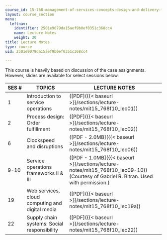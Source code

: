```yaml
---
course_id: 15-768-management-of-services-concepts-design-and-delivery-fall-2010
layout: course_section
menu:
  leftnav:
    identifier: 2501e9079da15aef9b0ef0351c368cc4
    name: Lecture Notes
    weight: 30
title: Lecture Notes
type: course
uid: 2501e9079da15aef9b0ef0351c368cc4

---
```


This course is heavily based on discussion of the case assignments. However, slides are available for select sessions below.

| SES # | TOPICS | LECTURE NOTES |
| --- | --- | --- |
| 1 | Introduction to service operations | ([PDF]({{< baseurl >}}/sections/lecture-notes/mit15_768f10_lec01)) |
| 2 | Process design: Order fulfillment | ([PDF]({{< baseurl >}}/sections/lecture-notes/mit15_768f10_lec02)) |
| 6 | Clockspeed and disruptions | ([PDF - 2.0MB]({{< baseurl >}}/sections/lecture-notes/mit15_768f10_lec06)) |
| 9-10 | Service operations frameworks II & III | ([PDF - 1.0MB]({{< baseurl >}}/sections/lecture-notes/mit15_768f10_lec09-10)) (Courtesy of Gabriel R. Bitran. Used with permission.) |
| 19 | Web services, cloud computing and digital media | ([PDF]({{< baseurl >}}/sections/lecture-notes/mit15_768f10_lec19a)) |
| 22 | Supply chain systems: Social responsibility | ([PDF]({{< baseurl >}}/sections/lecture-notes/mit15_768f10_lec22))